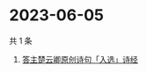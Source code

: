 # 2023-06-05

共 1 条

<!-- BEGIN ZHIHUSEARCH -->
<!-- 最后更新时间 Mon Jun 05 2023 02:10:24 GMT+0800 (China Standard Time) -->
1. [答主楚云卿原创诗句「入选」诗经](https://www.zhihu.com/search?q=答主楚云卿原创诗句「入选」诗经)
<!-- END ZHIHUSEARCH -->
